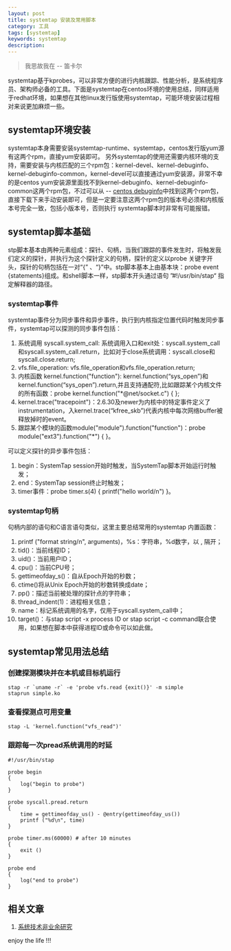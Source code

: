 ```yaml
---
layout: post
title: systemtap 安装及常用脚本
category: 工具
tags: [systemtap]
keywords: systemtap
description: 
---
```


> 我思故我在 -- 笛卡尔

systemtap基于kprobes，可以非常方便的进行内核跟踪、性能分析，是系统程序员、架构师必备的工具。下面是systemtap在centos环境的使用总结，同样适用于redhat环境，如果想在其他linux发行版使用systemtap，可能环境安装过程相对来说更加麻烦一些。

## systemtap环境安装
systemtap本身需要安装systemtap-runtime、systemtap，centos发行版yum源有这两个rpm，直接yum安装即可。 另外systemtap的使用还需要内核环境的支持，需要安装与内核匹配的三个rpm包：kernel-devel、kernel-debuginfo、kernel-debuginfo-common，kernel-devel可以直接通过yum安装源，非常不幸的是centos yum安装源里面找不到kernel-debuginfo、kernel-debuginfo-common这两个rpm包，不过可以从 -- [centos debuginfo](http://debuginfo.centos.org/)中找到这两个rpm包，直接下载下来手动安装即可，但是一定要注意这两个rpm包的版本号必须和内核版本号完全一致，包括小版本号，否则执行 systemtap脚本时非常有可能报错。

## systemtap脚本基础
stp脚本基本由两种元素组成：探针、句柄，当我们跟踪的事件发生时，将触发我们定义的探针，并执行为这个探针定义的句柄，探针的定义以probe 关键字开头，探针的句柄包括在一对“{” 、“}”中。stp脚本基本上由基本块：probe event {statements}组成。和shell脚本一样，stp脚本开头通过语句 ”#!/usr/bin/stap“ 指定解释器的路径。

### systemtap事件
systemtap事件分为同步事件和异步事件，执行到内核指定位置代码时触发同步事件，systemtap可以探测的同步事件包括：

1. 系统调用 syscall.system_call: 系统调用入口和exit处：syscall.system_call和syscall.system_call.return，比如对于close系统调用：syscall.close和syscall.close.return;
2. vfs.file_operation: vfs.file_operation和vfs.file_operation.return;
3. 内核函数 kernel.function("function"): kernel.function(“sys_open”)和kernel.function(“sys_open”).return,并且支持通配符,比如跟踪某个内核文件的所有函数：probe kernel.function("*@net/socket.c") { };
4. kernel.trace("tracepoint")：2.6.30及newer为内核中的特定事件定义了instrumentation，入kernel.trace(“kfree_skb”)代表内核中每次网络buffer被释放掉时的event。
5. 跟踪某个模块的函数module("module").function("function")：probe module("ext3").function("*") { }。

可以定义探针的异步事件包括：

1. begin：SystemTap session开始时触发，当SystemTap脚本开始运行时触发；
2. end：SystemTap session终止时触发；
3. timer事件：probe timer.s(4) { printf("hello world/n") }。

### systemtap句柄
句柄内部的语句和C语言语句类似，这里主要总结常用的systemtap 内置函数：

1. printf ("format string/n", arguments)，%s：字符串，%d数字，以 , 隔开；
2. tid()：当前线程ID；
3. uid()：当前用户ID；
4. cpu()：当前CPU号；
5. gettimeofday_s()：自从Epoch开始的秒数；
6. ctime()将从Unix Epoch开始的秒数转换成date；
7. pp()：描述当前被处理的探针点的字符串；
8. thread_indent(1)：进程相关信息；
9. name：标记系统调用的名字，仅用于syscall.system_call中；
10. target()：与stap script -x process ID or stap script -c command联合使用，如果想在脚本中获得进程ID或命令可以如此做。

## systemtap常见用法总结

### 创建探测模块并在本机或目标机运行
    stap -r `uname -r` -e 'probe vfs.read {exit()}' -m simple
    staprun simple.ko

### 查看探测点可用变量
    stap -L 'kernel.function("vfs_read")'

### 跟踪每一次pread系统调用的时延
    #!/usr/bin/stap
    
    probe begin
    {
        log("begin to probe")
    }

    probe syscall.pread.return
    {
        time = gettimeofday_us() - @entry(gettimeofday_us())
        printf ("%d\n", time)
    }
    
    probe timer.ms(60000) # after 10 minutes
    {
        exit ()
    }
    
    probe end
    {
        log("end to probe")
    }


## 相关文章

1. [系统技术非业余研究](http://blog.yufeng.info/archives/tag/systemtap)



enjoy the life !!!
